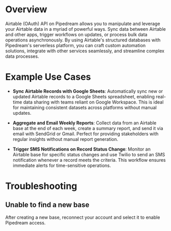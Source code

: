 # Overview

Airtable (OAuth) API on Pipedream allows you to manipulate and leverage your Airtable data in a myriad of powerful ways. Sync data between Airtable and other apps, trigger workflows on updates, or process bulk data operations asynchronously. By using Airtable's structured databases with Pipedream's serverless platform, you can craft custom automation solutions, integrate with other services seamlessly, and streamline complex data processes.

# Example Use Cases

- **Sync Airtable Records with Google Sheets**: Automatically sync new or updated Airtable records to a Google Sheets spreadsheet, enabling real-time data sharing with teams reliant on Google Workspace. This is ideal for maintaining consistent datasets across platforms without manual updates.

- **Aggregate and Email Weekly Reports**: Collect data from an Airtable base at the end of each week, create a summary report, and send it via email with SendGrid or Gmail. Perfect for providing stakeholders with regular insights without manual report generation.

- **Trigger SMS Notifications on Record Status Change**: Monitor an Airtable base for specific status changes and use Twilio to send an SMS notification whenever a record meets the criteria. This workflow ensures immediate alerts for time-sensitive operations.

# Troubleshooting

## Unable to find a new base

After creating a new base, reconnect your account and select it to enable Pipedream access.
